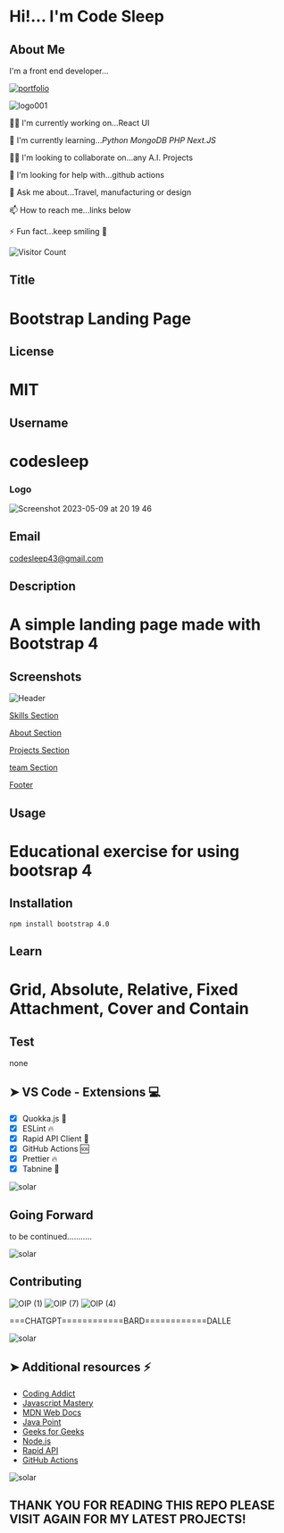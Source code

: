 
# Hi!... I'm Code Sleep

## About Me

I'm a front end developer...

[![portfolio](https://img.shields.io/badge/my_portfolio-000?style=for-the-badge&logo=ko-fi&logoColor=white)](https://codesleeps.github.io/Bootstrap-Portfolio/)

![logo001](https://user-images.githubusercontent.com/125808990/236808958-deddef64-0c3e-4e5b-92ce-84166aa87fc6.png)

👩‍💻 I'm currently working on...React UI

🧠 I'm currently learning..._Python_ _MongoDB_ _PHP_ _Next.JS_

👯‍♀️ I'm looking to collaborate on...any A.I. Projects

🤔 I'm looking for help with...github actions

💬 Ask me about...Travel, manufacturing or design

📫 How to reach me...links below

⚡️ Fun fact...keep smiling 🤖

![Visitor Count](https://profile-counter.glitch.me/codesleeps/count.svg)

## Title

 # Bootstrap Landing Page
  
## License

 # MIT

## Username

 # codesleep

### Logo

![Screenshot 2023-05-09 at 20 19 46](https://github.com/codesleeps/First-Landing-Page/assets/125808990/577ef91f-9406-41e6-b07e-1357b3bd9992)
  
## Email

  <codesleep43@gmail.com>

## Description

 # A simple landing page made with Bootstrap 4

## Screenshots

![Header](https://github.com/codesleeps/First-Landing-Page/assets/125808990/909ed5e0-1f5d-4e54-9fe7-bded78a17308)

[Skills Section](https://github.com/codesleeps/First-Landing-Page/assets/125808990/cf9f885f-5008-4828-bd25-d7acf1e06603)

[About Section](https://github.com/codesleeps/First-Landing-Page/assets/125808990/a1796a95-1586-4eaf-8ac6-3588b43184da)

[Projects Section](https://github.com/codesleeps/First-Landing-Page/assets/125808990/b06825f2-eafd-484e-bf77-e29f76b9d8ca)

[team Section](https://github.com/codesleeps/First-Landing-Page/assets/125808990/f9c487b0-4148-4d03-8011-ab88307a98c6)

[Footer](https://github.com/codesleeps/First-Landing-Page/assets/125808990/57c0d890-bb27-4715-8f1a-70cd022307e2)


## Usage

# Educational exercise for using bootsrap 4 
  
## Installation
```
npm install bootstrap 4.0
```
  
## Learn
  
 # Grid, Absolute, Relative, Fixed Attachment, Cover and Contain

## Test

  none



 ## ➤ VS Code - Extensions 💻

- [x] Quokka.js 🤖
- [x] ESLint 🔥
- [x] Rapid API Client 🎯
- [x] GitHub Actions 🆘
- [x] Prettier 🔥
- [x] Tabnine 🤖

![solar](https://github.com/codesleeps/solid-octo-fiesta/assets/125808990/de95cb09-42cb-4ad1-9783-34ade244ae8b)

## Going Forward

to be continued...........

![solar](https://github.com/codesleeps/solid-octo-fiesta/assets/125808990/de95cb09-42cb-4ad1-9783-34ade244ae8b)
## Contributing

![OIP (1)](https://github.com/codesleeps/First-Landing-Page/assets/125808990/979cdab3-c75e-495f-a0cf-f30f1da216d5)
![OIP (7)](https://github.com/codesleeps/First-Landing-Page/assets/125808990/ff4be9f8-b626-44ed-a936-2556d19ff550)
![OIP (4)](https://github.com/codesleeps/First-Landing-Page/assets/125808990/98896a79-d298-4060-aca2-2f54f814e413)

 ===CHATGPT============BARD============DALLE


![solar](https://github.com/codesleeps/solid-octo-fiesta/assets/125808990/de95cb09-42cb-4ad1-9783-34ade244ae8b)

## ➤ Additional resources ⚡️

- [Coding Addict](https://johnsmilga.com)
- [Javascript Mastery](https://www.jsmastery.pro/full-stack-web-development-bootcamp) 
- [MDN Web Docs](https://developer.mozilla.org/en-US/)
- [Java Point](https://www.javatpoint.com/jquery-example)
- [Geeks for Geeks](https://www.geeksforgeeks.org/jquery-examples/)
- [Node.js](https://nodejs.org/api/synopsis.html)
- [Rapid API](https://rapidapi.com)
- [GitHub Actions](https://github.com/features/actions)

![solar](https://github.com/codesleeps/solid-octo-fiesta/assets/125808990/de95cb09-42cb-4ad1-9783-34ade244ae8b)


  
## THANK YOU FOR READING THIS REPO PLEASE VISIT AGAIN FOR MY LATEST PROJECTS!
  

